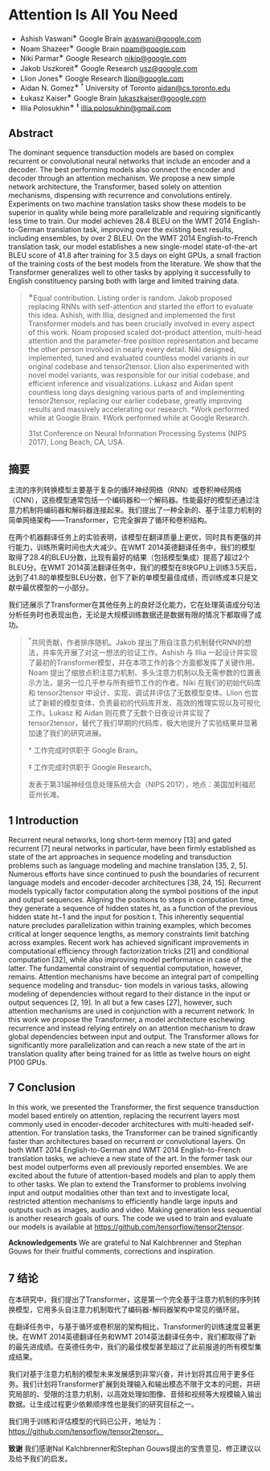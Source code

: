 # Attention Is All You Need

- Ashish Vaswani<sup>∗</sup> Google Brain avaswani@google.com
- Noam Shazeer<sup>∗</sup> Google Brain noam@google.com
- Niki Parmar<sup>∗</sup> Google Research nikip@google.com
- Jakob Uszkoreit<sup>∗</sup> Google Research usz@google.com
- Llion Jones<sup>∗</sup> Google Research llion@google.com
- Aidan N. Gomez<sup>∗ †</sup> University of Toronto aidan@cs.toronto.edu
- Łukasz Kaiser<sup>∗</sup> Google Brain lukaszkaiser@google.com
- Illia Polosukhin<sup>∗ ‡</sup> illia.polosukhin@gmail.com

## Abstract

The dominant sequence transduction models are based on complex recurrent or convolutional neural networks that include an encoder and a decoder. The best performing models also connect the encoder and decoder through an attention mechanism. We propose a new simple network architecture, the Transformer, based solely on attention mechanisms, dispensing with recurrence and convolutions entirely. Experiments on two machine translation tasks show these models to be superior in quality while being more parallelizable and requiring significantly less time to train. Our model achieves 28.4 BLEU on the WMT 2014 English- to-German translation task, improving over the existing best results, including ensembles, by over 2 BLEU. On the WMT 2014 English-to-French translation task, our model establishes a new single-model state-of-the-art BLEU score of 41.8 after training for 3.5 days on eight GPUs, a small fraction of the training costs of the best models from the literature. We show that the Transformer generalizes well to other tasks by applying it successfully to English constituency parsing both with large and limited training data.

> <sup>∗</sup>Equal contribution. Listing order is random. Jakob proposed replacing RNNs with self-attention and started the effort to evaluate this idea. Ashish, with Illia, designed and implemented the first Transformer models and has been crucially involved in every aspect of this work. Noam proposed scaled dot-product attention, multi-head attention and the parameter-free position representation and became the other person involved in nearly every detail. Niki designed, implemented, tuned and evaluated countless model variants in our original codebase and tensor2tensor. Llion also experimented with novel model variants, was responsible for our initial codebase, and efficient inference and visualizations. Lukasz and Aidan spent countless long days designing various parts of and implementing tensor2tensor, replacing our earlier codebase, greatly improving results and massively accelerating our research.
†Work performed while at Google Brain. ‡Work performed while at Google Research.
>
> 31st Conference on Neural Information Processing Systems (NIPS 2017), Long Beach, CA, USA.

## 摘要

主流的序列转换模型主要基于复杂的循环神经网络（RNN）或卷积神经网络（CNN），这些模型通常包括一个编码器和一个解码器。性能最好的模型还通过注意力机制将编码器和解码器连接起来。我们提出了一种全新的、基于注意力机制的简单网络架构——Transformer，它完全摒弃了循环和卷积结构。

在两个机器翻译任务上的实验表明，该模型在翻译质量上更优，同时具有更强的并行能力，训练所需时间也大大减少。在WMT 2014英德翻译任务中，我们的模型取得了28.4的BLEU分数，比现有最好的结果（包括模型集成）提高了超过2个BLEU分。在WMT 2014英法翻译任务中，我们的模型在8块GPU上训练3.5天后，达到了41.8的单模型BLEU分数，创下了新的单模型最佳成绩，而训练成本只是文献中最优模型的一小部分。

我们还展示了Transformer在其他任务上的良好泛化能力，它在处理英语成分句法分析任务时也表现出色，无论是大规模训练数据还是数据有限的情况下都取得了成功。

> <sup>*</sup>共同贡献，作者排序随机。Jakob 提出了用自注意力机制替代RNN的想法，并率先开展了对这一想法的验证工作。Ashish 与 Illia 一起设计并实现了最初的Transformer模型，并在本项工作的各个方面都发挥了关键作用。Noam 提出了缩放点积注意力机制、多头注意力机制以及无需参数的位置表示方法，是另一位几乎参与所有细节工作的作者。Niki 在我们的初始代码库和 tensor2tensor 中设计、实现、调试并评估了无数模型变体。Llion 也尝试了新颖的模型变体，负责最初的代码库开发、高效的推理实现以及可视化工作。Lukasz 和 Aidan 则花费了无数个日夜设计并实现了 tensor2tensor，替代了我们早期的代码库，极大地提升了实验结果并显著加速了我们的研究进展。
> 
> † 工作完成时供职于 Google Brain。
> 
> ‡ 工作完成时供职于 Google Research。
> 
> 发表于第31届神经信息处理系统大会（NIPS 2017），地点：美国加利福尼亚州长滩。

## 1 Introduction

Recurrent neural networks, long short-term memory [13] and gated recurrent [7] neural networks in particular, have been firmly established as state of the art approaches in sequence modeling and transduction problems such as language modeling and machine translation [35, 2, 5]. Numerous efforts have since continued to push the boundaries of recurrent language models and encoder-decoder architectures [38, 24, 15].
Recurrent models typically factor computation along the symbol positions of the input and output sequences. Aligning the positions to steps in computation time, they generate a sequence of hidden states ht, as a function of the previous hidden state ht−1 and the input for position t. This inherently sequential nature precludes parallelization within training examples, which becomes critical at longer sequence lengths, as memory constraints limit batching across examples. Recent work has achieved significant improvements in computational efficiency through factorization tricks [21] and conditional computation [32], while also improving model performance in case of the latter. The fundamental constraint of sequential computation, however, remains.
Attention mechanisms have become an integral part of compelling sequence modeling and transduc- tion models in various tasks, allowing modeling of dependencies without regard to their distance in the input or output sequences [2, 19]. In all but a few cases [27], however, such attention mechanisms are used in conjunction with a recurrent network.
In this work we propose the Transformer, a model architecture eschewing recurrence and instead relying entirely on an attention mechanism to draw global dependencies between input and output. The Transformer allows for significantly more parallelization and can reach a new state of the art in translation quality after being trained for as little as twelve hours on eight P100 GPUs.


## 7 Conclusion

In this work, we presented the Transformer, the first sequence transduction model based entirely on attention, replacing the recurrent layers most commonly used in encoder-decoder architectures with multi-headed self-attention.
For translation tasks, the Transformer can be trained significantly faster than architectures based on recurrent or convolutional layers. On both WMT 2014 English-to-German and WMT 2014 English-to-French translation tasks, we achieve a new state of the art. In the former task our best model outperforms even all previously reported ensembles.
We are excited about the future of attention-based models and plan to apply them to other tasks. We plan to extend the Transformer to problems involving input and output modalities other than text and to investigate local, restricted attention mechanisms to efficiently handle large inputs and outputs such as images, audio and video. Making generation less sequential is another research goals of ours.
The code we used to train and evaluate our models is available at https://github.com/tensorflow/tensor2tensor.

**Acknowledgements** We are grateful to Nal Kalchbrenner and Stephan Gouws for their fruitful comments, corrections and inspiration.

## 7 结论

在本研究中，我们提出了Transformer，这是第一个完全基于注意力机制的序列转换模型，它用多头自注意力机制取代了编码器-解码器架构中常见的循环层。

在翻译任务中，与基于循环或卷积层的架构相比，Transformer的训练速度显著更快。在WMT 2014英德翻译任务和WMT 2014英法翻译任务中，我们都取得了新的最先进成绩。在英德任务中，我们的最佳模型甚至超过了此前报道的所有模型集成结果。

我们对基于注意力机制的模型未来发展感到非常兴奋，并计划将其应用于更多任务。我们计划将Transformer扩展到处理输入和输出模态不限于文本的问题，并研究局部的、受限的注意力机制，以高效处理如图像、音频和视频等大规模输入输出数据。让生成过程更少依赖顺序性也是我们的研究目标之一。

我们用于训练和评估模型的代码已公开，地址为：https://github.com/tensorflow/tensor2tensor。

**致谢** 我们感谢Nal Kalchbrenner和Stephan Gouws提出的宝贵意见、修正建议以及给予我们的启发。